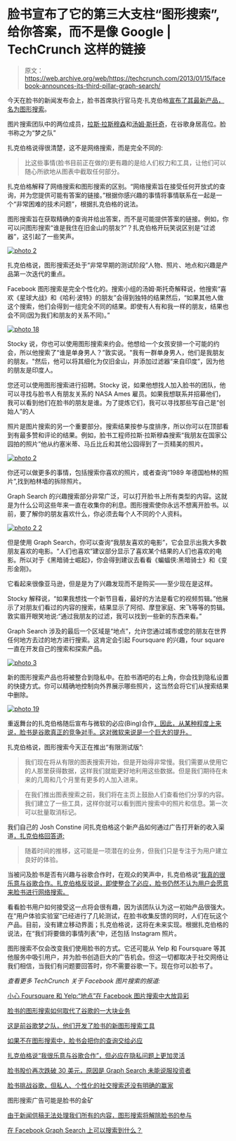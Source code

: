 # 脸书宣布了它的第三大支柱“图形搜索”,给你答案，而不是像 Google | TechCrunch 这样的链接

> 原文：<https://web.archive.org/web/https://techcrunch.com/2013/01/15/facebook-announces-its-third-pillar-graph-search/>

今天在脸书的新闻发布会上，脸书首席执行官马克·扎克伯格[宣布了其最新产品，名为图形搜索](https://web.archive.org/web/20230404035836/http://newsroom.fb.com/News/562/Introducing-Graph-Search-Beta)。

图片搜索团队中的两位成员，[拉斯·拉斯穆森](https://web.archive.org/web/20230404035836/http://en.wikipedia.org/wiki/Lars_Rasmussen_%28software_developer%29)和[汤姆·斯托奇](https://web.archive.org/web/20230404035836/http://allthingsd.com/20110711/facebook-hires-new-director-of-product-tom-stocky-from-google/)，在谷歌身居高位。脸书称之为“梦之队”

扎克伯格说得很清楚，这不是网络搜索，而是完全不同的:

> 比这些事情(脸书目前正在做的)更有趣的是给人们权力和工具，让他们可以随心所欲地从图表中截取任何部分。

扎克伯格解释了网络搜索和图形搜索的区别。“网络搜索旨在接受任何开放式的查询，并为您提供可能有答案的链接。”根据你感兴趣的事情将事情联系在一起是一个“非常困难的技术问题”，根据扎克伯格的说法。

图形搜索旨在获取精确的查询并给出答案，而不是可能提供答案的链接。例如，你可以问图形搜索“谁是我住在旧金山的朋友?”？扎克伯格开玩笑说区别是“过滤器”，这引起了一些笑声。

[![photo 2](img/c5585b1f59abfd5c396b8f03cb1833d5.png)](https://web.archive.org/web/20230404035836/https://techcrunch.com/2013/01/15/facebook-announces-its-third-pillar-graph-search/photo-2-91/)

扎克伯格说，图形搜索还处于“非常早期的测试阶段”人物、照片、地点和兴趣是产品第一次迭代的重点。

Facebook 图形搜索是完全个性化的。搜索小组的汤姆·斯托奇解释说，他搜索“喜欢《星球大战》和《哈利·波特》的朋友”会得到独特的结果然后，“如果其他人做这个搜索，他们会得到一组完全不同的结果。即使有人有和我一样的朋友，结果也会不同(因为我们和朋友的关系不同)。”

[![photo 18](img/dce4e622252109d502a471339f35825b.png)](https://web.archive.org/web/20230404035836/https://techcrunch.com/2013/01/15/facebook-announces-its-third-pillar-graph-search/photo-18-4/)

Stocky 说，你也可以使用图形搜索来约会。他想给一个女孩安排一个可能的约会，所以他搜索了“谁是单身男人？”敦实说。"我有一群单身男人，他们是我朋友的朋友。"然后，他可以将其细化为仅旧金山，并添加过滤器“来自印度”，因为他的朋友是印度人。

您还可以使用图形搜索进行招聘。Stocky 说，如果他想找人加入脸书的团队，他可以寻找与脸书人有朋友关系的 NASA Ames 雇员。如果我想联系并招募他们，我可以看到他们在脸书的朋友是谁。为了提炼它们，我可以寻找那些写自己是“创始人”的人

照片是图片搜索的另一个重要部分。搜索结果按参与度排序，所以你可以在顶部看到有最多赞和评论的结果。例如，脸书工程师拉斯·拉斯穆森搜索“我朋友在国家公园拍的照片”他从约塞米蒂、马丘比丘和其他公园得到了一页精美的照片。

[![photo 2](img/db9d01e3fdf6f8d4f1657feadb1ff9cb.png)](https://web.archive.org/web/20230404035836/https://techcrunch.com/2013/01/15/facebook-announces-its-third-pillar-graph-search/photo-2-92/)

你还可以做更多的事情，包括搜索你喜欢的照片，或者查询“1989 年德国柏林的照片”,找到柏林墙的拆除照片。

Graph Search 的兴趣搜索部分非常广泛，可以打开脸书上所有类型的内容。这就是为什么公司这些年来一直在收集你的利息。图形搜索使你永远不想离开脸书。以前，要了解你的朋友喜欢什么，你必须去每个人不同的个人资料。

[![photo 2 2](img/ac128206605e856a695738b8f63caa48.png)](https://web.archive.org/web/20230404035836/https://techcrunch.com/2013/01/15/facebook-announces-its-third-pillar-graph-search/photo-2-2-4/)

但是使用 Graph Search，你可以查询“我朋友喜欢的电影”，它会显示出我大多数朋友喜欢的电影。“人们也喜欢”建议部分显示了喜欢某个结果的人们也喜欢的电影。所以对于《黑暗骑士崛起》，你会得到建议去看看《蝙蝠侠:黑暗骑士》和《变形金刚》。

它看起来很像亚马逊，但是是为了兴趣发现而不是购买——至少现在是这样。

Stocky 解释说，“如果我想找一个新节目看，最好的方法是看它的视频剪辑。”他展示了对朋友们看过的内容的搜索，结果显示了阿彻、摩登家庭、宋飞等等的剪辑。敦实眉开眼笑地说:“通过我朋友的过滤，我可以找到一些新的东西来看。”

Graph Search 涉及的最后一个区域是“地点”，允许您通过城市或您的朋友在世界任何地方去过的地方进行搜索。这肯定会引起 Foursquare 的兴趣，four square 一直在开发自己的搜索和探索产品。

[![photo 3](img/85010331bc81f843041c65c823095d91.png)](https://web.archive.org/web/20230404035836/https://techcrunch.com/2013/01/15/facebook-announces-its-third-pillar-graph-search/photo-3-60/)

新的图形搜索产品也将被整合到隐私中。在脸书酒吧的右上角，你会找到隐私设置的快捷方式。你可以精确地控制向外界展示哪些照片，这当然会将它们从搜索结果中删除。

[![photo 19](img/a2da7f7b5dbaec1a8ce08521ed978701.png)](https://web.archive.org/web/20230404035836/https://techcrunch.com/2013/01/15/facebook-announces-its-third-pillar-graph-search/photo-19-5/)

重返舞台的扎克伯格随后宣布与微软的必应(Bing)合作[，因此，从某种程度上来说，脸书是谷歌真正的竞争对手。这对微软来说是一个巨大的提升。](https://web.archive.org/web/20230404035836/https://techcrunch.com/2013/01/15/if-its-not-in-graph-search-facebook-hands-your-query-off-to-bing/)

扎克伯格说，图形搜索今天正在推出“有限测试版”:

> 我们现在将从有限的图表搜索开始，但是开始得非常慢。我们需要从使用它的人那里获得数据，这样我们就能更好地利用这些数据。但是我们期待在未来的几周和几个月里有更多的人加入进来。

> 在我们推出图表搜索之前，我们将在主页上鼓励人们查看他们分享的内容。我们建立了一些工具，这样你就可以看到图片搜索中的照片和信息。第一次可以批量取消标记。

我们自己的 Josh Constine 问扎克伯格这个新产品如何通过广告打开新的收入渠道[，扎克伯格回答道:](https://web.archive.org/web/20230404035836/https://techcrunch.com/2012/07/19/facebook-sponsored-results/)

> 随着时间的推移，这可能是一项潜在的业务，但我们只是专注于为用户建立良好的体验。

当被问及脸书是否有兴趣与谷歌合作时，在观众的笑声中，扎克伯格说“[我真的很乐意与谷歌合作。扎克伯格反驳说，即使整合了必应，脸书仍然不认为用户会愿意来脸书进行网络搜索。](https://web.archive.org/web/20230404035836/https://techcrunch.com/2013/01/15/though-facebook-is-partnered-with-bing-zuckerberg-says-i-would-love-to-work-with-google/)

看看脸书用户如何接受这一点将会很有趣，因为该团队认为这一初始产品很强大。在“用户体验实验室”已经进行了几轮测试，在脸书收集反馈的同时，人们在玩这个产品。目前，没有建立移动界面；扎克伯格说，这将在未来实现。根据扎克伯格的说法，在“我们将要做的事情列表”中，还包括 Instagram 照片。

图形搜索不仅会改变我们使用脸书的方式。它还可能从 Yelp 和 Foursquare 等其他服务中吸引用户，并为脸书创造巨大的广告机会。但这一切都取决于社交网络让我们相信，当我们有问题要回答时，你不需要谷歌一下。现在你可以脸书了。

*查看更多 TechCrunch 关于 Facebook 图片搜索的报道:*

[小心 Foursquare 和 Yelp:“地点”在 Facebook 图片搜索中大放异彩](https://web.archive.org/web/20230404035836/https://techcrunch.com/2013/01/15/watch-out-foursquare-and-yelp-places-really-shines-on-facebook-graph-search/)

[脸书的图形搜索如何取代了谷歌的一大块业务](https://web.archive.org/web/20230404035836/https://techcrunch.com/2013/01/15/how-facebooks-graph-search-just-replaced-a-major-chunk-of-google/)

[这是前谷歌梦之队，他们开发了脸书的新图形搜索工具](https://web.archive.org/web/20230404035836/https://techcrunch.com/2013/01/15/here-is-the-ex-googler-dream-team-that-led-facebooks-new-graph-search-tool/)

[如果不在图形搜索中，脸书会把你的查询交给必应](https://web.archive.org/web/20230404035836/https://techcrunch.com/2013/01/15/if-its-not-in-graph-search-facebook-hands-your-query-off-to-bing/)

[扎克伯格说“我很乐意与谷歌合作”，但必应在隐私问题上更加灵活](https://web.archive.org/web/20230404035836/https://techcrunch.com/2013/01/15/though-facebook-is-partnered-with-bing-zuckerberg-says-i-would-love-to-work-with-google/)

[脸书股价再次跌破 30 美元，原因是 Graph Search 未能说服投资者](https://web.archive.org/web/20230404035836/https://techcrunch.com/2013/01/15/facebook-shares-dip-below-30-again-as-graph-search-fails-to-convince-investors/)

[脸书挑战谷歌，但私人、个性化的社交搜索还没有明确的赢家](https://web.archive.org/web/20230404035836/https://techcrunch.com/2013/01/15/facebook-takes-on-google-but-private-personalized-social-search-has-no-clear-winner-yet/)

图形搜索广告可能是脸书的金矿

[由于新闻供稿无法处理我们所有的内容，图形搜索将解除脸书的参与](https://web.archive.org/web/20230404035836/https://techcrunch.com/2013/01/15/with-news-feed-unable-to-handle-all-of-our-content-graph-search-will-lift-facebook-engagement/)

[在 Facebook Graph Search 上可以搜索到什么？](https://web.archive.org/web/20230404035836/https://techcrunch.com/2013/01/15/what-can-i-search-for-on-facebook/)